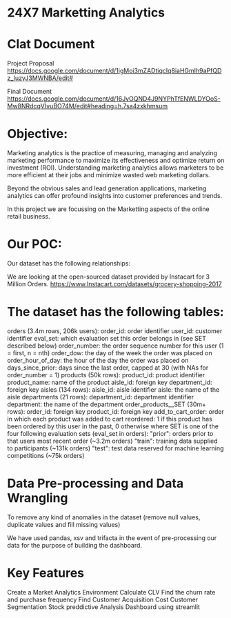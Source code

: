 # 24X7 Marketting Analytics

# Clat Document

Project Proposal
https://docs.google.com/document/d/1igMoi3mZADtiqcIq8iaHGmIh9aPfQDz_IuzyJ3MWNBA/edit#

Final Document
https://docs.google.com/document/d/16JvOQND4J9NYPhTfENWLDYOoS-Mw8NRdcqVIvuBO74M/edit#heading=h.7sa4zxkhmsum


# Objective:
Marketing analytics is the practice of measuring, managing and analyzing marketing performance to maximize its effectiveness and optimize return on investment (ROI). Understanding marketing analytics allows marketers to be more efficient at their jobs and minimize wasted web marketing dollars.

Beyond the obvious sales and lead generation applications, marketing analytics can offer profound insights into customer preferences and trends.  

In this project we are focussing on the Marketting aspects of the online retail business.

# Our POC:
Our dataset has the following relationships:

We are looking at the open-sourced dataset provided by Instacart for 3 Million Orders.
https://www.Instacart.com/datasets/grocery-shopping-2017

# The dataset has the following tables:
 orders (3.4m rows, 206k users):
order_id: order identifier
user_id: customer identifier
eval_set: which evaluation set this order belongs in (see SET described below)
order_number: the order sequence number for this user (1 = first, n = nth)
order_dow: the day of the week the order was placed on
order_hour_of_day: the hour of the day the order was placed on
days_since_prior: days since the last order, capped at 30 (with NAs for order_number = 1)
 products (50k rows):
product_id: product identifier
product_name: name of the product
aisle_id: foreign key
department_id: foreign key
 aisles (134 rows):
aisle_id: aisle identifier
aisle: the name of the aisle
 departments (21 rows):
department_id: department identifier
department: the name of the department
 order_products__SET (30m+ rows):
order_id: foreign key
product_id: foreign key
add_to_cart_order: order in which each product was added to cart
reordered: 1 if this product has been ordered by this user in the past, 0 otherwise
where SET is one of the four following evaluation sets (eval_set in orders):
"prior": orders prior to that users most recent order (~3.2m orders)
"train": training data supplied to participants (~131k orders)
"test": test data reserved for machine learning competitions (~75k orders)
 

# Data Pre-processing and Data Wrangling
To remove any kind of anomalies in the dataset (remove null values, duplicate values and fill missing values)

We have used pandas, xsv and trifacta in the event of pre-processing our data for the purpose of building the dashboard.

# Key Features
Create a Market Analytics Environment
Calculate CLV 
Find the churn rate and purchase frequency
Find Customer Acquisition Cost
Customer Segmentation
Stock preddictive Analysis
Dashboard using streamlit
